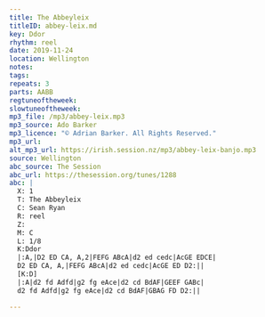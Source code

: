 ```yaml
---
title: The Abbeyleix
titleID: abbey-leix.md
key: Ddor
rhythm: reel
date: 2019-11-24
location: Wellington
notes:
tags:
repeats: 3
parts: AABB
regtuneoftheweek:
slowtuneoftheweek:
mp3_file: /mp3/abbey-leix.mp3
mp3_source: Ado Barker
mp3_licence: "© Adrian Barker. All Rights Reserved."
mp3_url:
alt_mp3_url: https://irish.session.nz/mp3/abbey-leix-banjo.mp3
source: Wellington
abc_source: The Session
abc_url: https://thesession.org/tunes/1288
abc: |
  X: 1
  T: The Abbeyleix
  C: Sean Ryan
  R: reel
  Z:
  M: C
  L: 1/8
  K:Ddor
  |:A,|D2 ED CA, A,2|FEFG ABcA|d2 ed cedc|AcGE EDCE|
  D2 ED CA, A,|FEFG ABcA|d2 ed cedc|AcGE ED D2:||
  [K:D]
  |:A|d2 fd Adfd|g2 fg eAce|d2 cd BdAF|GEEF GABc|
  d2 fd Adfd|g2 fg eAce|d2 cd BdAF|GBAG FD D2:||

---
```

